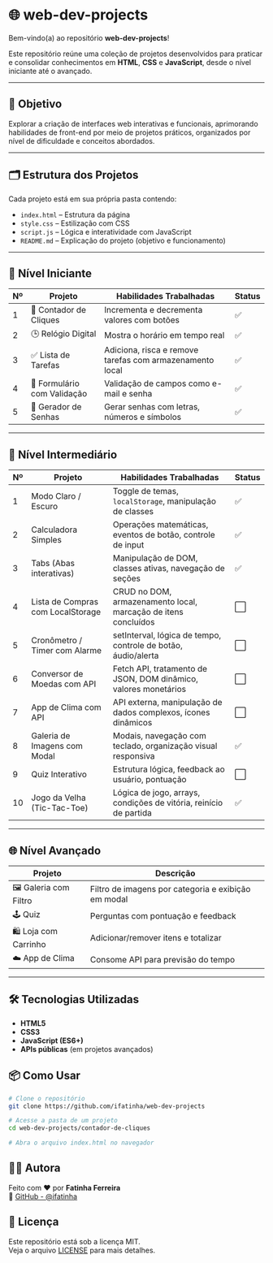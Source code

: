 # 🌐 web-dev-projects

Bem-vindo(a) ao repositório **web-dev-projects**!

Este repositório reúne uma coleção de projetos desenvolvidos para praticar e consolidar conhecimentos em **HTML**, **CSS** e **JavaScript**, desde o nível iniciante até o avançado.

---

## 🎯 Objetivo

Explorar a criação de interfaces web interativas e funcionais, aprimorando habilidades de front-end por meio de projetos práticos, organizados por nível de dificuldade e conceitos abordados.

---

## 🗂️ Estrutura dos Projetos

Cada projeto está em sua própria pasta contendo:

- `index.html` – Estrutura da página
- `style.css` – Estilização com CSS
- `script.js` – Lógica e interatividade com JavaScript
- `README.md` – Explicação do projeto (objetivo e funcionamento)

---

## 🔰 Nível Iniciante

| Nº  | Projeto                     | Habilidades Trabalhadas                                  | Status |
| --- | --------------------------- | -------------------------------------------------------- | ------ |
| 1   | 📌 Contador de Cliques      | Incrementa e decrementa valores com botões               | ✅     |
| 2   | 🕒 Relógio Digital          | Mostra o horário em tempo real                           | ✅     |
| 3   | ✅ Lista de Tarefas         | Adiciona, risca e remove tarefas com armazenamento local | ✅     |
| 4   | 📝 Formulário com Validação | Validação de campos como e-mail e senha                  | ✅     |
| 5   | 🔏 Gerador de Senhas        | Gerar senhas com letras, números e símbolos              | ✅     |

---

## 🚀 Nível Intermediário

| Nº  | Projeto                           | Habilidades Trabalhadas                                           | Status |
| --- | --------------------------------- | ----------------------------------------------------------------- | ------ |
| 1   | Modo Claro / Escuro               | Toggle de temas, `localStorage`, manipulação de classes           | ✅     |
| 2   | Calculadora Simples               | Operações matemáticas, eventos de botão, controle de input        | ✅     |
| 3   | Tabs (Abas interativas)           | Manipulação de DOM, classes ativas, navegação de seções           | ✅     |
| 4   | Lista de Compras com LocalStorage | CRUD no DOM, armazenamento local, marcação de itens concluídos    | ⬜     |
| 5   | Cronômetro / Timer com Alarme     | setInterval, lógica de tempo, controle de botão, áudio/alerta     | ⬜     |
| 6   | Conversor de Moedas com API       | Fetch API, tratamento de JSON, DOM dinâmico, valores monetários   | ⬜     |
| 7   | App de Clima com API              | API externa, manipulação de dados complexos, ícones dinâmicos     | ⬜     |
| 8   | Galeria de Imagens com Modal      | Modais, navegação com teclado, organização visual responsiva      | ✅     |
| 9   | Quiz Interativo                   | Estrutura lógica, feedback ao usuário, pontuação                  | ⬜     |
| 10  | Jogo da Velha (Tic-Tac-Toe)       | Lógica de jogo, arrays, condições de vitória, reinício de partida | ✅     |

---

## 🌐 Nível Avançado

| Projeto               | Descrição                                           |
| --------------------- | --------------------------------------------------- |
| 🖼️ Galeria com Filtro | Filtro de imagens por categoria e exibição em modal |
| 🕹️ Quiz               | Perguntas com pontuação e feedback                  |
| 🛍️ Loja com Carrinho  | Adicionar/remover itens e totalizar                 |
| ☁️ App de Clima       | Consome API para previsão do tempo                  |

---

## 🛠️ Tecnologias Utilizadas

- **HTML5**
- **CSS3**
- **JavaScript (ES6+)**
- **APIs públicas** (em projetos avançados)

## 📦 Como Usar

```bash
# Clone o repositório
git clone https://github.com/ifatinha/web-dev-projects

# Acesse a pasta de um projeto
cd web-dev-projects/contador-de-cliques

# Abra o arquivo index.html no navegador
```

## 👩‍💻 Autora

Feito com ❤️ por **Fatinha Ferreira**  
🔗 [GitHub - @ifatinha](https://github.com/ifatinha)

## 📜 Licença

Este repositório está sob a licença MIT.  
Veja o arquivo [LICENSE](./LICENSE) para mais detalhes.
